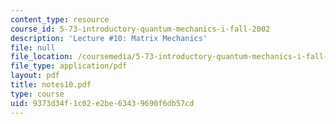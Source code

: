 ```yaml
---
content_type: resource
course_id: 5-73-introductory-quantum-mechanics-i-fall-2002
description: 'Lecture #10: Matrix Mechanics'
file: null
file_location: /coursemedia/5-73-introductory-quantum-mechanics-i-fall-2002/9373d34f1c02e2be63439690f6db57cd_notes10.pdf
file_type: application/pdf
layout: pdf
title: notes10.pdf
type: course
uid: 9373d34f-1c02-e2be-6343-9690f6db57cd
---
```

